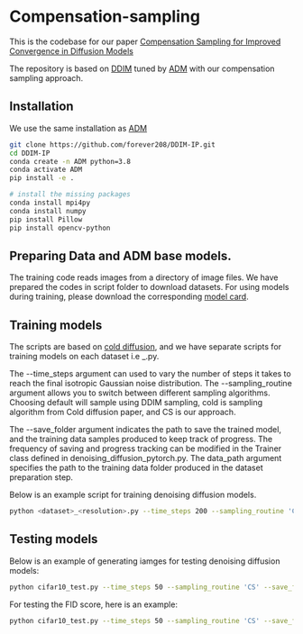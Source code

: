 # Compensation-sampling
This is the codebase for our paper [Compensation Sampling for Improved Convergence in Diffusion Models](https://arxiv.org/abs/2312.0628)

The repository is based on [DDIM](https://github.com/ermongroup/ddim) tuned by [ADM](https://github.com/openai/guided-diffusion) with our compensation sampling approach.

## Installation
We use the same installation as [ADM](https://github.com/openai/guided-diffusion)

```bash
git clone https://github.com/forever208/DDIM-IP.git
cd DDIM-IP
conda create -n ADM python=3.8
conda activate ADM
pip install -e .

# install the missing packages
conda install mpi4py
conda install numpy
pip install Pillow
pip install opencv-python
```

## Preparing Data and ADM base models.
The training code reads images from a directory of image files. We have prepared the codes in script folder to download datasets.
For using models during training, please download the corresponding [model card](https://github.com/openai/guided-diffusion).

## Training models

The scripts are based on [cold diffusion](https://github.com/arpitbansal297/Cold-Diffusion-Models), and we have separate scripts for training models on each dataset i.e <dataset>_<resolution>.py. 

The --time_steps argument can used to vary the number of steps it takes to reach the final isotropic Gaussian noise distribution.
The --sampling_routine argument allows you to switch between different sampling algorithms. Choosing default will sample using DDIM sampling, cold is sampling algorithm from Cold diffusion paper, and CS is our approach.

The --save_folder argument indicates the path to save the trained model, and the training data samples produced to keep track of progress. The frequency of saving and progress tracking can be modified in the Trainer class defined in denoising_diffusion_pytorch.py. The data_path argument specifies the path to the training data folder produced in the dataset preparation step.

Below is an example script for training denoising diffusion models.

```bash
python <dataset>_<resolution>.py --time_steps 200 --sampling_routine 'CS' --save_folder <Path to save model folder> --data_path <Path to train data folder>
```

## Testing models
Below is an example of generating iamges for testing denoising diffusion models:

```bash
python cifar10_test.py --time_steps 50 --sampling_routine 'CS' --save_folder <Path to save results> --data_path <Path to data folder> --test_type test_data
```

For testing the FID score, here is an example:
```bash
python cifar10_test.py --time_steps 50 --sampling_routine 'CS' --save_folder <Path to save results> --data_path <Path to data folder> --test_type 'test_sample_and_save_for_fid'
```



